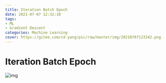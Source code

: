```yaml
---
title: Iteration Batch Epoch
date: 2021-07-07 12:32:10
tags: 
- ML
- Gradient Descent
categories: Machine Learning
cover: https://gitee.com/cd-yang/pic/raw/master/img/20210707123342.png
---
```


# Iteration Batch Epoch

![img](https://yang-img-weng.oss-cn-hangzhou.aliyuncs.com/images/202304042209565.png)


